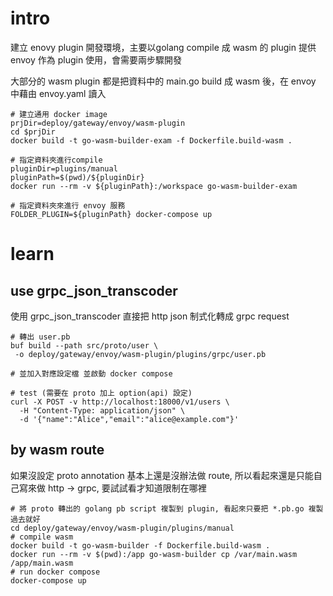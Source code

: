 # intro
建立 enovy plugin 開發環境，主要以golang compile 成 wasm 的 plugin 提供 envoy 作為 plugin 使用，會需要兩步驟開發

大部分的 wasm plugin 都是把資料中的 main.go build 成 wasm 後，在 envoy 中藉由 envoy.yaml 讀入
```shell
# 建立通用 docker image
prjDir=deploy/gateway/envoy/wasm-plugin
cd $prjDir
docker build -t go-wasm-builder-exam -f Dockerfile.build-wasm .

# 指定資料夾進行compile
pluginDir=plugins/manual
pluginPath=$(pwd)/${pluginDir}
docker run --rm -v ${pluginPath}:/workspace go-wasm-builder-exam

# 指定資料夾來進行 envoy 服務
FOLDER_PLUGIN=${pluginPath} docker-compose up
```

# learn
## use grpc_json_transcoder
使用 grpc_json_transcoder 直接把 http json 制式化轉成 grpc request
```shell
# 轉出 user.pb
buf build --path src/proto/user \
 -o deploy/gateway/envoy/wasm-plugin/plugins/grpc/user.pb

# 並加入對應設定檔 並啟動 docker compose

# test (需要在 proto 加上 option(api) 設定)
curl -X POST -v http://localhost:18000/v1/users \
  -H "Content-Type: application/json" \
  -d '{"name":"Alice","email":"alice@example.com"}'
```

## by wasm route
如果沒設定 proto annotation 基本上還是沒辦法做 route, 所以看起來還是只能自己寫來做 http -> grpc, 要試試看才知道限制在哪裡
```shell
# 將 proto 轉出的 golang pb script 複製到 plugin, 看起來只要把 *.pb.go 複製過去就好
cd deploy/gateway/envoy/wasm-plugin/plugins/manual
# compile wasm
docker build -t go-wasm-builder -f Dockerfile.build-wasm .
docker run --rm -v $(pwd):/app go-wasm-builder cp /var/main.wasm /app/main.wasm
# run docker compose
docker-compose up
```